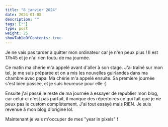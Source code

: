 ```yaml
---
title: "8 janvier 2024"
date: 2024-01-08
description: ""
tags: [""]
type: post
weight: 25
showTableOfContents: true
---
```


Je ne vais pas tarder à quitter mon ordinateur car je n'en peux plus ! Il est 17h45 et je n'ai rien foutu de ma journée.

Ce matin ma chérie m'a appelé avant d'aller à son stage. J'ai traîné sur mon tel, je me suis préparée et on a mis les nouvelles guirlandes dans ma chambre avec papa. Ma chérie m'a appelé ensuite. Sa première journée s'est bien passée, et je suis heureuse pour elle :)

Ensuite j'ai passé le reste de ma journée à essayer de republier mon blog, car celui-ci n'est pas parfait, il manque des répertoires ce qui fait que je ne peux pas le custom complètement. J'ai tout essayé mais RIEN. Je suis revenue à mon blog d'origine lol.

Maintenant je vais m'occuper de mes "year in pixels" !